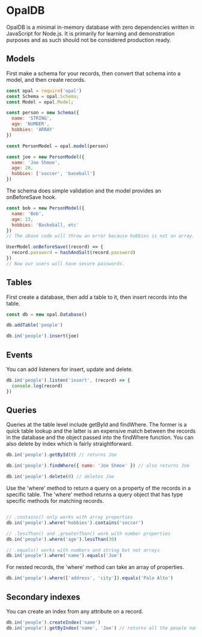 OpalDB
=======
OpalDB is a minimal in-memory database with zero dependencies written in JavaScript for Node.js. It is primarily for learning and demonstration purposes and as such should not be considered production ready.

Models
------
First make a schema for your records, then convert that schema into a model, and then create records.
```javascript
const opal = require('opal')
const Schema = opal.Schema;
const Model = opal.Model;

const person = new Schema({
  name: 'STRING',
  age: 'NUMBER',
  hobbies: 'ARRAY'
})

const PersonModel = opal.model(person)

const joe = new PersonModel({
  name: 'Joe Shmoe',
  age: 28,
  hobbies: ['soccer', 'baseball']
})
```
The schema does simple validation and the model provides an onBeforeSave hook.

```javascript
const bob = new PersonModel({
  name: 'Bob',
  age: 23,
  hobbies: 'Baskeball, etc'
})
// The above code will throw an error because hobbies is not an array.

UserModel.onBeforeSave((record) => {
  record.password = hashAndSalt(record.password)
})
// Now our users will have secure passwords.
```

Tables
------

First create a database, then add a table to it, then insert records into the table.

```javascript
const db = new opal.Database()

db.addTable('people')

db.in('people').insert(joe)
```

Events
------

You can add listeners for insert, update and delete.

```javascript
db.in('people').listen('insert', (record) => {
  console.log(record)
})
```

Queries
-------

Queries at the table level include getById and findWhere. The former is a quick table lookup
and the latter is an expensive match between the records in the database and the object passed into
the findWhere function. You can also delete by index which is fairly straightforward.

```javascript
db.in('people').getById(0) // returns Joe

db.in('people').findWhere({ name: 'Joe Shmoe' }) // also returns Joe

db.in('people').delete(0) // deletes Joe
```
Use the 'where' method to return a query on a property of the records in a specific table.
The 'where' method returns a query object that has type specific methods for matching records.
```javascript

// .contains() only works with array properties
db.in('people').where('hobbies').contains('soccer')

// .lessThan() and .greaterThan() work with number properties
db.in('people').where('age').lessThan(30)

// .equals() works with numbers and string but not arrays
db.in('people').where('name').equals('Joe')

```
For nested records, the 'where' method can take an array of properties.

```javascript
db.in('people').where(['address', 'city']).equals('Palo Alto')
```

Secondary indexes
-----------------

You can create an index from any attribute on a record.

```javascript
db.in('people').createIndex('name')
db.in('people').getByIndex('name', 'Joe') // returns all the people named Joe
```
